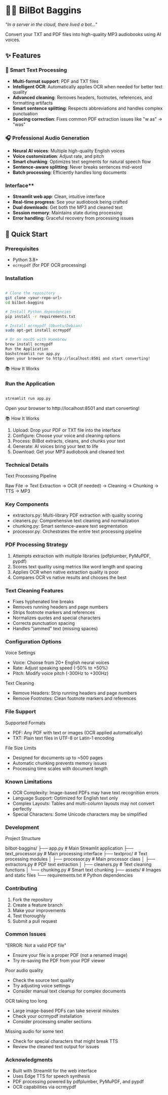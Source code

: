 # 🧙‍♂️ BilBot Baggins

*"In a server in the cloud, there lived a bot..."*

Convert your TXT and PDF files into high-quality MP3 audiobooks using AI voices.

## ✨ Features

### 📖 **Smart Text Processing**
- **Multi-format support**: PDF and TXT files
- **Intelligent OCR**: Automatically applies OCR when needed for better text quality
- **Advanced cleaning**: Removes headers, footnotes, references, and formatting artifacts
- **Smart sentence splitting**: Respects abbreviations and handles complex punctuation
- **Spacing correction**: Fixes common PDF extraction issues like "w as" → "was"

### 🎧 **Professional Audio Generation**
- **Neural AI voices**: Multiple high-quality English voices
- **Voice customization**: Adjust rate, and pitch
- **Smart chunking**: Optimizes text segments for natural speech flow
- **Sentence-aware splitting**: Never breaks sentences mid-word
- **Batch processing**: Efficiently handles long documents

### Interface**
- **Streamlit web app**: Clean, intuitive interface
- **Real-time progress**: See your audiobook being crafted
- **Dual downloads**: Get both the MP3 and cleaned text
- **Session memory**: Maintains state during processing
- **Error handling**: Graceful recovery from processing issues

## 🚀 Quick Start

### Prerequisites
- Python 3.8+
- `ocrmypdf` (for PDF OCR processing)

### Installation

```bash

# Clone the repository
git clone <your-repo-url>
cd bilbot-baggins

# Install Python dependencies
pip install -r requirements.txt

# Install ocrmypdf (Ubuntu/Debian)
sudo apt-get install ocrmypdf

# Or on macOS with Homebrew
brew install ocrmypdf
Run the Application
bashstreamlit run app.py
Open your browser to http://localhost:8501 and start converting!
```

📚 How It Works

### Run the Application
```bash

streamlit run app.py

```
Open your browser to http://localhost:8501 and start converting!

📚 How It Works
1. Upload: Drop your PDF or TXT file into the interface
2. Configure: Choose your voice and cleaning options
3. Process: BilBot extracts, cleans, and chunks your text
4. Generate: AI voices bring your text to life
5. Download: Get your MP3 audiobook and cleaned text

### Technical Details
Text Processing Pipeline

Raw File → Text Extraction → OCR (if needed) → Cleaning → Chunking → TTS → MP3

### Key Components
* extractors.py: Multi-library PDF extraction with quality scoring
* cleaners.py: Comprehensive text cleaning and normalization
* chunking.py: Smart sentence-aware text segmentation
* processor.py: Orchestrates the entire text processing pipeline

### PDF Processing Strategy
1. Attempts extraction with multiple libraries (pdfplumber, PyMuPDF, pypdf)
2. Scores text quality using metrics like word length and spacing
3. Applies OCR when native extraction quality is poor
4. Compares OCR vs native results and chooses the best

### Text Cleaning Features
* Fixes hyphenated line breaks
* Removes running headers and page numbers
* Strips footnote markers and references
* Normalizes quotes and special characters
* Corrects punctuation spacing
* Handles "jammed" text (missing spaces)

### Configuration Options
Voice Settings
* Voice: Choose from 20+ English neural voices
* Rate: Adjust speaking speed (-50% to +50%)
* Pitch: Modify voice pitch (-300Hz to +300Hz)

Text Cleaning
* Remove Headers: Strip running headers and page numbers
* Remove Footnotes: Clean footnote markers and references

### File Support
Supported Formats
* PDF: Any PDF with text or images (OCR applied automatically)
* TXT: Plain text files in UTF-8 or Latin-1 encoding

File Size Limits
* Designed for documents up to ~500 pages
* Automatic chunking prevents memory issues
* Processing time scales with document length

### Known Limitations
* OCR Complexity: Image-based PDFs may have text recognition errors
* Language Support: Optimized for English text only
* Complex Layouts: Tables and multi-column layouts may not convert perfectly
* Special Characters: Some Unicode characters may be simplified

### Development

Project Structure

bilbot-baggins/
├── app.py                 # Main Streamlit application
├── text_processor.py      # Main processing interface
├── textproc/              # Text processing modules
│   ├── processor.py       # Main processor class
│   ├── extractors.py      # PDF text extraction
│   ├── cleaners.py        # Text cleaning functions
│   └── chunking.py        # Smart text chunking
├── assets/                # Images and static files
└── requirements.txt       # Python dependencies

### Contributing
1. Fork the repository
2. Create a feature branch
3. Make your improvements
4. Test thoroughly
5. Submit a pull request

### Common Issues
"ERROR: Not a valid PDF file"
* Ensure your file is a proper PDF (not a renamed image)
* Try re-saving the PDF from your PDF viewer

Poor audio quality
* Check the source text quality
* Try adjusting voice settings
* Consider manual text cleanup for complex documents

OCR taking too long
* Large image-based PDFs can take several minutes
* Check your ocrmypdf installation
* Consider processing smaller sections

Missing audio for some text
* Check for special characters that might break TTS
* Review the cleaned text output for issues

### Acknowledgments
* Built with Streamlit for the web interface
* Uses Edge TTS for speech synthesis
* PDF processing powered by pdfplumber, PyMuPDF, and pypdf
* OCR capabilities via ocrmypdf
